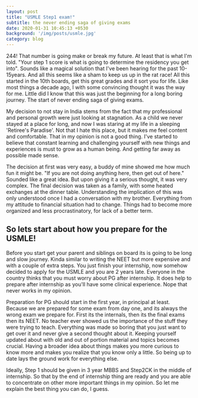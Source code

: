 ```yaml
---
layout: post
title: "USMLE Step1 exam!"
subtitle: the never ending saga of giving exams
date: 2020-01-31 10:45:13 +0530
background: '/img/posts/usmle.jpg'
category: blog
---
```

244! That number is going make or break my future. At least that is what I'm told. "Your step 1 score is what is going to determine the residency you get into". Sounds like a magical solution that I've been hearing for the past 10-15years. And all this seems like a sham to keep us up in the rat race! All this started in the 10th boards, get this great grades and it sort you for life. Like most things a decade ago, I with some convincing thought it was the way for me. Little did I know that this was just the beginning for a long boring journey. The start of never ending saga of giving exams.

My decision to not stay in India stems from the fact that my professional and personal growth were just looking at stagnation. As a child we never stayed at a place for long, and now I was staring at my life in a sleeping 'Retiree's Paradise'. Not that I hate this place, but it makes me feel content and comfortable. That in my opinion is not a good thing. I've started to believe that constant learning and challenging yourself with new things and experiences is must to grow as a human being. And getting far away as possible made sense.

The decision at first was very easy, a buddy of mine showed me how much fun it might be. "If you are not doing anything here, then get out of here." Sounded like a great idea. But upon giving it a serious thought, it was very complex. The final decision was taken as a family, with some heated exchanges at the dinner table. Understanding the implication of this was only understood once I had a conversation with my brother. Everything from my attitude to financial situation had to change. Things had to become more organized and less procrastinatory, for lack of a better term.

## So lets start about how you prepare for the USMLE!

Before you start get your parent and siblings on board its is going to be long and slow journey.  Kinda similar to writing the NEET but more expensive and with a couple of extra steps. You just finish your internship, now somehow decided to apply for the USMLE and you are 2 years late. Everyone in the country thinks that you must worry about PG after internship. It does help to prepare after internship as you'll have some clinical experience. Nope that never works in my opinion.

Preparation for PG should start in the first year, in principal at least. Because we are prepared for some exam from day one, and its always the wrong exam we prepare for. First its the internals, then its the final exams then its NEET. No teacher ever showed us the importance of the stuff they were trying to teach. Everything was made so boring that you just want to get over it and never give a second thought about it. Keeping yourself updated about with old and out of portion material and topics becomes crucial. Having a broader idea about things makes you more curious to know more and makes you realize that you know only a little. So being up to date lays the ground work for everything else.

Ideally, Step 1 should be given in 3 year MBBS and Step2CK in the middle of internship. So that by the end of internship thing are ready and you are able to concentrate on other more important things in my opinion. So let me explain the best thing you can do, I guess.